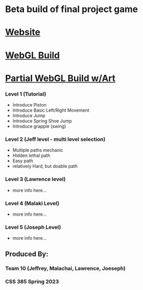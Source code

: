 # Beta build of final project game

# [Website](https://jeffcaruso.github.io/css385-BETA/)

# [WebGL Build](https://jeffcaruso.github.io/css385-BETA/JeffMasterBuild/)

# [Partial WebGL Build w/Art](https://jeffcaruso.github.io/css385-BETA/ArtBuild/)

### Level 1 (Tutorial)
- Introduce Piston
- Introduce Basic Left/Right Movement
- Introduce Jump
- Introduce Spring Shoe Jump
- Introduce grapple (swing)

### Level 2 (Jeff level - multi level selection)
- Multiple paths mechanic
- Hidden lethal path
- Easy path
- relatively Hard, but doable path

### Level 3 (Lawrence level)
- more info here...

### Level 4 (Malaki Level)
- more info here...


### Level 5 (Joseph Level)
- more info here...


## Produced By:
### Team 10 (Jeffrey, Malachai, Lawrence, Joeseph)
### CSS 385 Spring 2023
